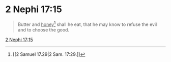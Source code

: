 # 2 Nephi 17:15

> Butter and <u>honey</u>[^a] shall he eat, that he may know to refuse the evil and to choose the good.

[2 Nephi 17:15](https://www.churchofjesuschrist.org/study/scriptures/bofm/2-ne/17?lang=eng&id=p15#p15)


[^a]: [[2 Samuel 17.29|2 Sam. 17:29.]]
